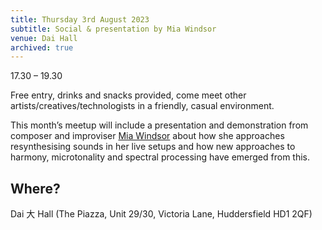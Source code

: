 ```yaml
---
title: Thursday 3rd August 2023
subtitle: Social & presentation by Mia Windsor
venue: Dai Hall
archived: true
---
```


17.30 – 19.30

Free entry, drinks and snacks provided, come meet other artists/creatives/technologists in a friendly, casual environment.

This month’s meetup will include a presentation and demonstration from composer and improviser [Mia Windsor](https://miawindsor.com/) about how she approaches resynthesising sounds in her live setups and how new approaches to harmony, microtonality and spectral processing have emerged from this.

## Where?

Dai 大 Hall (The Piazza, Unit 29/30, Victoria Lane, Huddersfield HD1 2QF)
